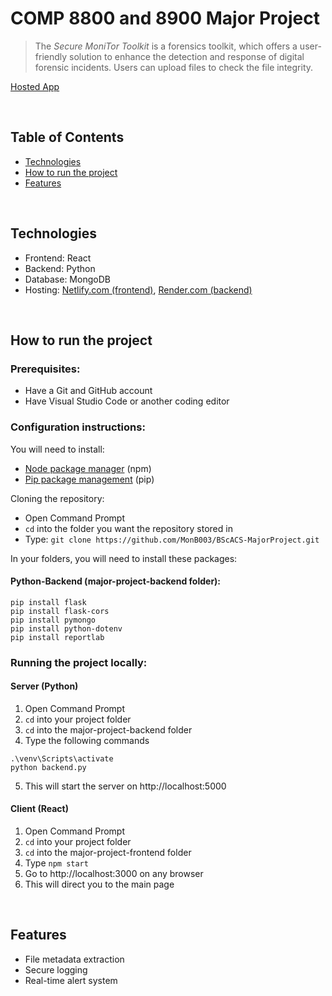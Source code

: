 # COMP 8800 and 8900 Major Project
> The *Secure MoniTor Toolkit* is a forensics toolkit, which offers a user-friendly solution to enhance the detection and response of digital forensic incidents. Users can upload files to check the file integrity.

[Hosted App](https://major-project-monb.netlify.app/)

<br>

## Table of Contents
- [Technologies](#technologies)
- [How to run the project](#how-to-run-project)
- [Features](#features)

<br>

## Technologies
* Frontend: React
* Backend: Python
* Database: MongoDB
* Hosting: [Netlify.com (frontend)](https://www.netlify.com/), [Render.com (backend)](https://render.com/)

<br>

## <a id="how-to-run-project">How to run the project</a>
### Prerequisites:
- Have a Git and GitHub account
- Have Visual Studio Code or another coding editor

### Configuration instructions:

You will need to install:
- [Node package manager](https://nodejs.org/en/download/) (npm)
- [Pip package management](https://pypi.org/project/pip/) (pip)

Cloning the repository:
- Open Command Prompt 
- `cd` into the folder you want the repository stored in
- Type: `git clone https://github.com/MonB003/BScACS-MajorProject.git`

In your folders, you will need to install these packages:
<!-- #### React-Frontend (major-project-frontend folder):
```
npm install 
``` -->
#### Python-Backend (major-project-backend folder):
```
pip install flask
pip install flask-cors
pip install pymongo
pip install python-dotenv
pip install reportlab
```

### Running the project locally:
#### Server (Python)
1. Open Command Prompt
2. `cd` into your project folder
3. `cd` into the major-project-backend folder
4. Type the following commands
```
.\venv\Scripts\activate
python backend.py
```
5. This will start the server on http://localhost:5000

#### Client (React)
1. Open Command Prompt
2. `cd` into your project folder
3. `cd` into the major-project-frontend folder
4. Type `npm start`
5. Go to http://localhost:3000 on any browser
6. This will direct you to the main page

<br>

## <a id="features">Features</a>
- File metadata extraction
- Secure logging
- Real-time alert system